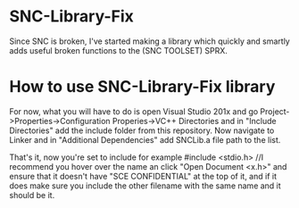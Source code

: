 # SNC-Library-Fix
Since SNC is broken, I've started making a library which quickly and smartly adds useful broken functions to the (SNC TOOLSET) SPRX.

# How to use SNC-Library-Fix library
For now, what you will have to do is open Visual Studio 201x and go Project->Properties->Configuration Properies->VC++ Directories and in "Include Directories" add the include folder from this repository.
Now navigate to Linker and in "Additional Dependencies" add SNCLib.a file path to the list.

That's it, now you're set to include for example
   #include <stdio.h> //I recommend you hover over the name an click "Open Document <x.h>" and ensure that it doesn't have "SCE CONFIDENTIAL" at the top of it, and if it does make sure you include the other filename with the same name and it should be it.
